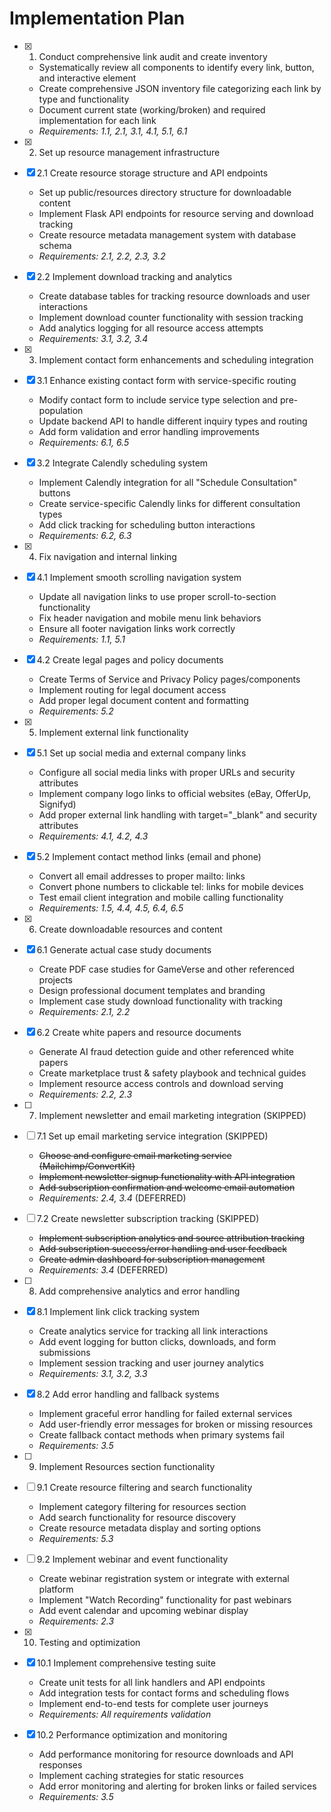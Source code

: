 # Implementation Plan

- [x] 1. Conduct comprehensive link audit and create inventory
  - Systematically review all components to identify every link, button, and interactive element
  - Create comprehensive JSON inventory file categorizing each link by type and functionality
  - Document current state (working/broken) and required implementation for each link
  - _Requirements: 1.1, 2.1, 3.1, 4.1, 5.1, 6.1_


- [x] 2. Set up resource management infrastructure
- [x] 2.1 Create resource storage structure and API endpoints
  - Set up public/resources directory structure for downloadable content
  - Implement Flask API endpoints for resource serving and download tracking
  - Create resource metadata management system with database schema
  - _Requirements: 2.1, 2.2, 2.3, 3.2_

- [x] 2.2 Implement download tracking and analytics
  - Create database tables for tracking resource downloads and user interactions
  - Implement download counter functionality with session tracking
  - Add analytics logging for all resource access attempts
  - _Requirements: 3.1, 3.2, 3.4_

- [x] 3. Implement contact form enhancements and scheduling integration
- [x] 3.1 Enhance existing contact form with service-specific routing
  - Modify contact form to include service type selection and pre-population
  - Update backend API to handle different inquiry types and routing
  - Add form validation and error handling improvements
  - _Requirements: 6.1, 6.5_

- [x] 3.2 Integrate Calendly scheduling system
  - Implement Calendly integration for all "Schedule Consultation" buttons
  - Create service-specific Calendly links for different consultation types
  - Add click tracking for scheduling button interactions
  - _Requirements: 6.2, 6.3_

- [x] 4. Fix navigation and internal linking
- [x] 4.1 Implement smooth scrolling navigation system
  - Update all navigation links to use proper scroll-to-section functionality
  - Fix header navigation and mobile menu link behaviors
  - Ensure all footer navigation links work correctly
  - _Requirements: 1.1, 5.1_

- [x] 4.2 Create legal pages and policy documents
  - Create Terms of Service and Privacy Policy pages/components
  - Implement routing for legal document access
  - Add proper legal document content and formatting
  - _Requirements: 5.2_

- [x] 5. Implement external link functionality
- [x] 5.1 Set up social media and external company links
  - Configure all social media links with proper URLs and security attributes
  - Implement company logo links to official websites (eBay, OfferUp, Signifyd)
  - Add proper external link handling with target="_blank" and security attributes
  - _Requirements: 4.1, 4.2, 4.3_

- [x] 5.2 Implement contact method links (email and phone)
  - Convert all email addresses to proper mailto: links
  - Convert phone numbers to clickable tel: links for mobile devices
  - Test email client integration and mobile calling functionality
  - _Requirements: 1.5, 4.4, 4.5, 6.4, 6.5_

- [x] 6. Create downloadable resources and content
- [x] 6.1 Generate actual case study documents
  - Create PDF case studies for GameVerse and other referenced projects
  - Design professional document templates and branding
  - Implement case study download functionality with tracking
  - _Requirements: 2.1, 2.2_

- [x] 6.2 Create white papers and resource documents
  - Generate AI fraud detection guide and other referenced white papers
  - Create marketplace trust & safety playbook and technical guides
  - Implement resource access controls and download serving
  - _Requirements: 2.2, 2.3_

- [ ] 7. Implement newsletter and email marketing integration (SKIPPED)
- [ ] 7.1 Set up email marketing service integration (SKIPPED)
  - ~~Choose and configure email marketing service (Mailchimp/ConvertKit)~~
  - ~~Implement newsletter signup functionality with API integration~~
  - ~~Add subscription confirmation and welcome email automation~~
  - _Requirements: 2.4, 3.4_ (DEFERRED)

- [ ] 7.2 Create newsletter subscription tracking (SKIPPED)
  - ~~Implement subscription analytics and source attribution tracking~~
  - ~~Add subscription success/error handling and user feedback~~
  - ~~Create admin dashboard for subscription management~~
  - _Requirements: 3.4_ (DEFERRED)

- [ ] 8. Add comprehensive analytics and error handling
- [x] 8.1 Implement link click tracking system
  - Create analytics service for tracking all link interactions
  - Add event logging for button clicks, downloads, and form submissions
  - Implement session tracking and user journey analytics
  - _Requirements: 3.1, 3.2, 3.3_

- [x] 8.2 Add error handling and fallback systems
  - Implement graceful error handling for failed external services
  - Add user-friendly error messages for broken or missing resources
  - Create fallback contact methods when primary systems fail
  - _Requirements: 3.5_

- [ ] 9. Implement Resources section functionality
- [ ] 9.1 Create resource filtering and search functionality
  - Implement category filtering for resources section
  - Add search functionality for resource discovery
  - Create resource metadata display and sorting options
  - _Requirements: 5.3_

- [ ] 9.2 Implement webinar and event functionality
  - Create webinar registration system or integrate with external platform
  - Implement "Watch Recording" functionality for past webinars
  - Add event calendar and upcoming webinar display
  - _Requirements: 2.3_

- [x] 10. Testing and optimization
- [x] 10.1 Implement comprehensive testing suite
  - Create unit tests for all link handlers and API endpoints
  - Add integration tests for contact forms and scheduling flows
  - Implement end-to-end tests for complete user journeys
  - _Requirements: All requirements validation_

- [x] 10.2 Performance optimization and monitoring
  - Add performance monitoring for resource downloads and API responses
  - Implement caching strategies for static resources
  - Add error monitoring and alerting for broken links or failed services
  - _Requirements: 3.5_